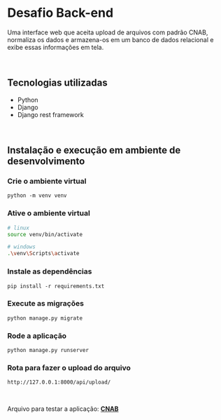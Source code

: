 # **Desafio Back-end**

Uma interface web que aceita upload de arquivos com padrão CNAB, normaliza os dados e armazena-os em um banco de dados relacional e exibe essas informações em tela.

<br/>

## Tecnologias utilizadas

- Python
- Django
- Django rest framework

<br/>

## Instalação e execução em ambiente de desenvolvimento

### Crie o ambiente virtual

```
python -m venv venv
```

### Ative o ambiente virtual

```bash
# linux
source venv/bin/activate

# windows
.\venv\Scripts\activate
```

### Instale as dependências

```
pip install -r requirements.txt
```

### Execute as migrações

```
python manage.py migrate
```

### Rode a aplicação

```
python manage.py runserver
```

### Rota para fazer o upload do arquivo

```
http://127.0.0.1:8000/api/upload/
```

<br/>

Arquivo para testar a aplicação: **[CNAB](https://github.com/Kenzie-Academy-Brasil-Developers/desafio-backend-m6/blob/main/CNAB.txt)**
